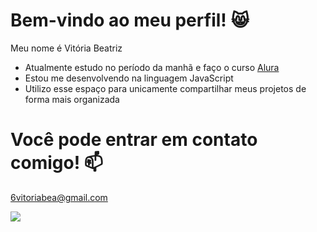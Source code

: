 # Bem-vindo ao meu perfil! 😸

Meu nome é Vitória Beatriz

- Atualmente estudo no período da manhã e faço o curso [Alura](https://www.alura.com.br)
- Estou me desenvolvendo na linguagem JavaScript
- Utilizo esse espaço para unicamente compartilhar meus projetos de forma mais organizada

# Você pode entrar em contato comigo! 📫

6vitoriabea@gmail.com

![](https://media1.tenor.com/m/skysemA_58UAAAAC/txt-tomorrow-x-together.gif)
